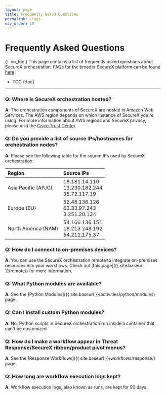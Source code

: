 ```yaml
---
layout: page
title: Frequently Asked Questions
permalink: /faqs
nav_order: 10
---
```


# Frequently Asked Questions
{: .no_toc }
This page contains a list of frequently asked questions about SecureX orchestration. FAQs for the broader SecureX platform can be found [here](http://cs.co/SecureX_faq).

- TOC
{:toc}

---

### Q: Where is SecureX orchestration hosted?
**A**: The orchestration components of SecureX are hosted in Amazon Web Services. The AWS region depends on which instance of SecureX you're using. For more information about AWS regions and SecureX privacy, please visit the [Cisco Trust Center](https://trustportal.cisco.com#/1592946938366835).

### Q: Do you provide a list of source IPs/hostnames for orchestration nodes?
**A**: Please see the following table for the source IPs used by SecureX orchestration:

| Region | Source IPs |
|:-------|:-----------|
| Asia Pacific (APJC) | 18.181.14.110<br />13.230.182.244<br />35.72.117.19 |
| Europe (EU) | 52.48.136.126<br />63.33.97.243<br />3.251.20.134 |
| North America (NAM) | 54.166.136.151<br />18.213.248.192<br />54.211.175.37 |

### Q: How do I connect to on-premises devices?
**A**: You can use the SecureX orchestration remote to integrate on-premises resources into your workflows. Check out [this page]({{ site.baseurl }}/remote/) for more information.

### Q: What Python modules are available?
**A**: See the [Python Modules]({{ site.baseurl }}/activities/python/modules) page.

### Q: Can I install custom Python modules?
**A**: No. Python scripts in SecureX orchestration run inside a container that can't be customized.

### Q: How do I make a workflow appear in Threat Response/SecureX ribbon/product pivot menus?
**A**: See the [Response Workflows]({{ site.baseurl }}/workflows/response/) page.

### Q: How long are workflow execution logs kept?
**A**: Workflow execution logs, also known as runs, are kept for 90 days.
